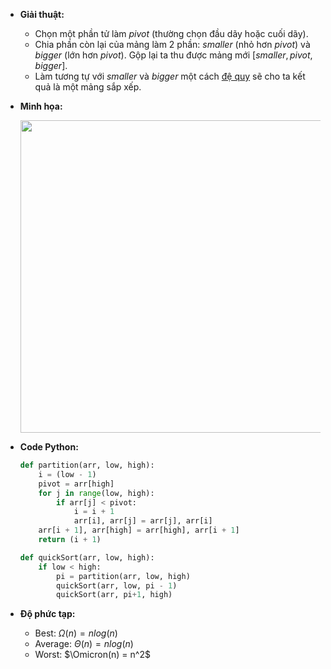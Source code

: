 * **Giải thuật:**

  * Chọn một phần tử làm $pivot$ (thường chọn đầu dãy hoặc cuối dãy).
  * Chia phần còn lại của mảng làm 2 phần: $smaller$ (nhỏ hơn $pivot$) và $bigger$ (lớn hơn $pivot$). Gộp lại ta thu được mảng mới $[smaller, pivot, bigger]$.
  * Làm tương tự với $smaller$ và $bigger$ một cách [đệ quy]([https://vi.wikipedia.org/wiki/%C4%90%E1%BB%87_quy](https://vi.wikipedia.org/wiki/Đệ_quy)) sẽ cho ta kết quả là một mảng sắp xếp.

* **Minh họa:**

  <p>
      <img src='http://parallelcomp.uw.hu/files/09fig46.gif' width=500>
  </p>

  

* **Code Python:**

  ```python
  def partition(arr, low, high):
      i = (low - 1)
      pivot = arr[high]
      for j in range(low, high):
          if arr[j] < pivot:
              i = i + 1
              arr[i], arr[j] = arr[j], arr[i]
      arr[i + 1], arr[high] = arr[high], arr[i + 1]
      return (i + 1)
  
  def quickSort(arr, low, high):
      if low < high:
          pi = partition(arr, low, high)
          quickSort(arr, low, pi - 1)
          quickSort(arr, pi+1, high)
  ```

* **Độ phức tạp:**
  * Best: $\Omega (n)=nlog(n)$
  * Average: $\Theta (n) = nlog(n)$
  * Worst: $\Omicron(n) = n^2$